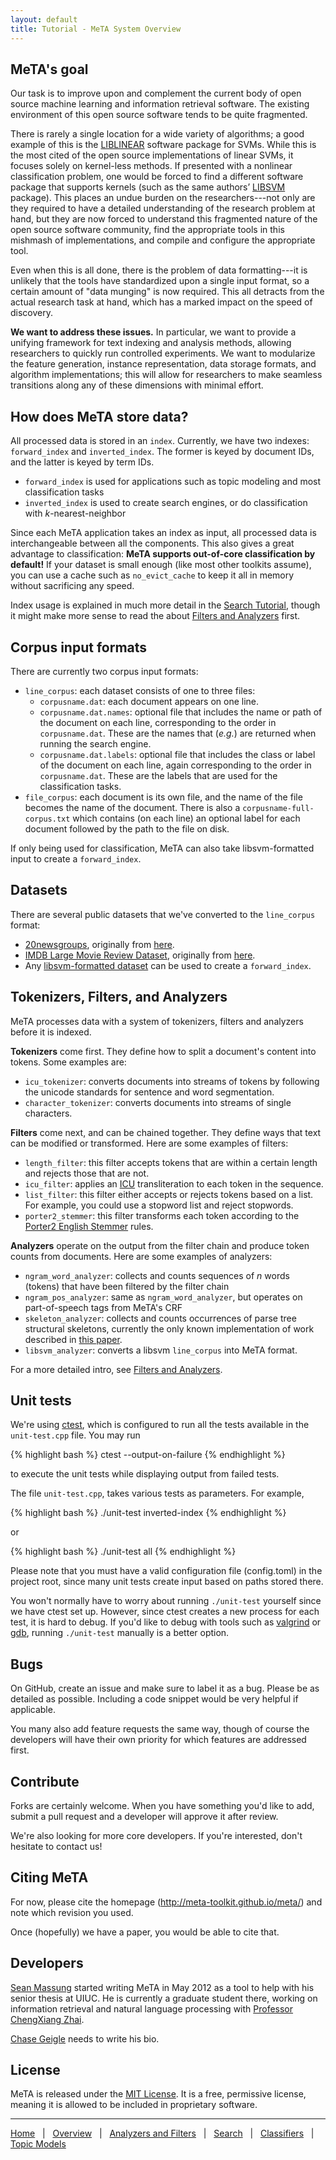 ```yaml
---
layout: default
title: Tutorial - MeTA System Overview
---
```


## MeTA's goal

Our task is to improve upon and complement the current body of open source
machine learning and information retrieval software. The existing environment of
this open source software tends to be quite fragmented.

There is rarely a single location for a wide variety of algorithms; a good
example of this is the [LIBLINEAR](http://www.csie.ntu.edu.tw/~cjlin/liblinear/)
software package for SVMs. While this is the most cited of the open source
implementations of linear SVMs, it focuses solely on kernel-less methods. If
presented with a nonlinear classification problem, one would be forced to find a
different software package that supports kernels (such as the same authors’
[LIBSVM](http://www.csie.ntu.edu.tw/~cjlin/libsvm/) package). This places an
undue burden on the researchers---not only are they required to have a detailed
understanding of the research problem at hand, but they are now forced to
understand this fragmented nature of the open source software community, find
the appropriate tools in this mishmash of implementations, and compile and
configure the appropriate tool.

Even when this is all done, there is the problem of data formatting---it is
unlikely that the tools have standardized upon a single input format, so a
certain amount of "data munging" is now required. This all detracts from the
actual research task at hand, which has a marked impact on the speed of
discovery.

**We want to address these issues.** In particular, we want to provide a
unifying framework for text indexing and analysis methods, allowing researchers
to quickly run controlled experiments. We want to modularize the feature
generation, instance representation, data storage formats, and algorithm
implementations; this will allow for researchers to make seamless transitions
along any of these dimensions with minimal effort.

## How does MeTA store data?

All processed data is stored in an `index`. Currently, we have two indexes:
`forward_index` and `inverted_index`. The former is keyed by document IDs, and
the latter is keyed by term IDs.

 - `forward_index` is used for applications such as topic modeling and
   most classification tasks
 - `inverted_index` is used to create search engines, or do classification with
   *k*-nearest-neighbor

Since each MeTA application takes an index as input, all processed data is
interchangeable between all the components. This also gives a great advantage to
classification: **MeTA supports out-of-core classification by default!** If your
dataset is small enough (like most other toolkits assume), you can use a cache
such as `no_evict_cache` to keep it all in memory without sacrificing any speed.

Index usage is explained in much more detail in the [Search
Tutorial]({{site.baseurl}}/index-tutorial.html), though it might make more sense
to read the about [Filters and
Analyzers]({{site.baseurl}}/analyzers-filters-tutorial.html) first.

## Corpus input formats

There are currently two corpus input formats:

 - `line_corpus`: each dataset consists of one to three files:
   * `corpusname.dat`: each document appears on one line.
   * `corpusname.dat.names`: optional file that includes the name or path of the
      document on each line, corresponding to the order in `corpusname.dat`.
      These are the names that (*e.g.*) are returned when running the search
      engine.
   * `corpusname.dat.labels`: optional file that includes the class or label of
      the document on each line, again corresponding to the order in
      `corpusname.dat`. These are the labels that are used for the
      classification tasks.
 - `file_corpus`: each document is its own file, and the name of the file
   becomes the name of the document. There is also a `corpusname-full-corpus.txt`
   which contains (on each line) an optional label for each document followed
   by the path to the file on disk.

If only being used for classification, MeTA can also take libsvm-formatted
input to create a `forward_index`.

## Datasets

There are several public datasets that we've converted to the `line_corpus`
format:

 - [20newsgroups](http://web.engr.illinois.edu/~massung1/files/20newsgroups.tar.gz),
   originally from [here](http://qwone.com/~jason/20Newsgroups/).
 - [IMDB Large Movie Review
   Dataset](http://web.engr.illinois.edu/~massung1/files/imdb.tar.gz),
   originally from [here](http://ai.stanford.edu/~amaas/data/sentiment/).
 - Any [libsvm-formatted
   dataset](http://www.csie.ntu.edu.tw/~cjlin/libsvmtools/datasets/) can be
   used to create a `forward_index`.

## Tokenizers, Filters, and Analyzers

MeTA processes data with a system of tokenizers, filters and analyzers before it
is indexed.

**Tokenizers** come first. They define how to split a document's content into
tokens. Some examples are:

 - `icu_tokenizer`: converts documents into streams of tokens by following the
   unicode standards for sentence and word segmentation.
 - `character_tokenizer`: converts documents into streams of single characters.

**Filters** come next, and can be chained together. They define ways that text
can be modified or transformed. Here are some examples of filters:

 - `length_filter`: this filter accepts tokens that are within a certain length
   and rejects those that are not.
 - `icu_filter`: applies an [ICU](http://userguide.icu-project.org/)
   transliteration to each token in the sequence.
 - `list_filter`: this filter either accepts or rejects tokens based on a list.
   For example, you could use a stopword list and reject stopwords.
 - `porter2_stemmer`: this filter transforms each token according to the
   [Porter2 English
   Stemmer](http://snowball.tartarus.org/algorithms/english/stemmer.html) rules.

**Analyzers** operate on the output from the filter chain and produce token
counts from documents. Here are some examples of analyzers:

 - `ngram_word_analyzer`: collects and counts sequences of *n* words (tokens)
   that have been filtered by the filter chain
 - `ngram_pos_analyzer`: same as `ngram_word_analyzer`, but operates on
   part-of-speech tags from MeTA's CRF
 - `skeleton_analyzer`: collects and counts occurrences of parse tree structural
   skeletons, currently the only known implementation of work described in [this
   paper](http://web.engr.illinois.edu/~massung1/files/icsc-2013.pdf).
 - `libsvm_analyzer`: converts a libsvm `line_corpus` into MeTA format.

For a more detailed intro, see [Filters and
Analyzers]({{site.baseurl}}/analyzers-filters-tutorial.html).

## Unit tests

We're using [ctest](http://www.cmake.org/cmake/help/v2.8.8/ctest.html), which
is configured to run all the tests available in the `unit-test.cpp` file.
You may run

{% highlight bash %}
ctest --output-on-failure
{% endhighlight %}

to execute the unit tests while displaying output from failed tests.

The file `unit-test.cpp`, takes various tests as parameters. For example,

{% highlight bash %}
./unit-test inverted-index
{% endhighlight %}

or

{% highlight bash %}
./unit-test all
{% endhighlight %}

Please note that you must have a valid configuration file (config.toml) in the
project root, since many unit tests create input based on paths stored there.

You won't normally have to worry about running `./unit-test` yourself since we
have ctest set up. However, since ctest creates a new process for each test, it
is hard to debug. If you'd like to debug with tools such as
[valgrind](http://valgrind.org/) or [gdb](http://www.sourceware.org/gdb/),
running `./unit-test` manually is a better option.

## Bugs

On GitHub, create an issue and make sure to label it as a bug. Please be as
detailed as possible. Including a code snippet would be very helpful if
applicable.

You many also add feature requests the same way, though of course the
developers will have their own priority for which features are addressed first.

## Contribute

Forks are certainly welcome. When you have something you'd like to add, submit
a pull request and a developer will approve it after review.

We're also looking for more core developers. If you're interested, don't
hesitate to contact us!

## Citing MeTA

For now, please cite the homepage (<http://meta-toolkit.github.io/meta/>) and
note which revision you used.

Once (hopefully) we have a paper, you would be able to cite that.

## Developers

[Sean Massung](http://web.engr.illinois.edu/~massung1/) started writing MeTA in
May 2012 as a tool to help with his senior thesis at UIUC. He is currently a
graduate student there, working on information retrieval and natural language
processing with [Professor ChengXiang
Zhai](http://www.cs.uiuc.edu/homes/czhai/).

[Chase Geigle](https://www.google.com/search?q=chase+geigle) needs to write his
bio.

## License

MeTA is released under the [MIT License](http://opensource.org/licenses/MIT). It
is a free, permissive license, meaning it is allowed to be included in
proprietary software.

---

[Home]({{site.baseurl}}/)
&nbsp; | &nbsp;
[Overview]({{site.baseurl}}/overview-tutorial.html)
&nbsp; | &nbsp;
[Analyzers and Filters]({{site.baseurl}}/analyzers-filters-tutorial.html)
&nbsp; | &nbsp;
[Search]({{site.baseurl}}/search-tutorial.html)
&nbsp; | &nbsp;
[Classifiers]({{site.baseurl}}/classify-tutorial.html)
&nbsp; | &nbsp;
[Topic Models]({{site.baseurl}}/topic-models-tutorial.html)
